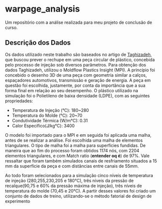 # warpage_analysis
Um repositório com a análise realizada para meu projeto de conclusão de curso. 

## Descrição dos Dados
Os dados utilizado neste trabalho são baseados no artigo de [Taghizadeh](http://jps.shirazu.ac.ir/article_1744_b7eb8ed50d88a80fe3a7ade4b30059fb.pdf), que buscou prever o rechupe em uma peça circular de plástico, concebida pelo processo de injeção sob diversos parâmetros. Para obtenção dos dados Taghizadeh, utilizou o Moldflow Plastics Insight (MPI).
A princípio foi concebido o desenho 3D de uma peça com geometria similar a calços, espaçadores automotivos, transmissão e geração de energia. A peça em questão foi escolhida, justamente, por conta da importância que a sua forma final em relação ao seu desempenho. O plástico utilizado na simulação foi o Polietileno de baixa densidade (LDPE), com as seguintes propriedades:

* Temperatura de Injeção (°C): 180~280
* Temperatura do Molde (°C): 20~70
* Condutividade Térmica (W/m°C): 0.31
* Calor Específico(J/kg°C): 3400

O modelo foi importado para o MPI e em seguida foi aplicada uma malha, antes de se realizar a análise. Foi escolhida uma malha de elementos triangulares. O tipo de malha foi a malha para superfícies fundidas. De maneira que ao fim do processo foram obtidos 1174 nós, com 2204 elementos triangulares, e com Match ratio (**entender oq é**) de 97%. 
Vale ressaltar que foram também simulados canais de resfriamento situados a 15 mm da superfície da peça e com distâncias entre canais de 55mm.

Ao todo foram selecionados para a simulação cinco níveis de temperatura de injeção (280,255,230,205 e 180°C), três níveis da pressão de recalque(90,75 e 60% da pressão máxima de injeção), três níveis de  temperatura do molde (70,45 e 20°C). A partir desses valores foi criado um conjunto de dados de treino, utilizando-se o método fatorial de design de experimento
<!--stackedit_data:
eyJoaXN0b3J5IjpbLTYxOTk5MjQyLDE0OTgxNTI2MTQsLTE1Mz
E2MzI4NTFdfQ==
-->